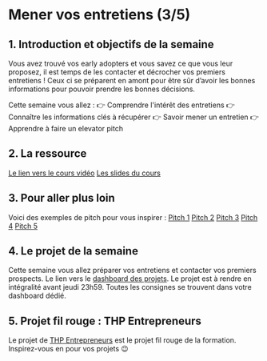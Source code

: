 # Mener vos entretiens (3/5)

## 1. Introduction et objectifs de la semaine
Vous avez trouvé vos early adopters et vous savez ce que vous leur proposez, il est temps de les contacter et décrocher vos premiers entretiens !
Ceux ci se préparent en amont pour être sûr d’avoir les bonnes informations pour pouvoir prendre les bonnes décisions.

Cette semaine vous allez :
👉 Comprendre l'intérêt des entretiens
👉 Connaître les informations clés à récupérer
👉 Savoir mener un entretien
👉 Apprendre à faire un elevator pitch

## 2. La ressource
[Le lien vers le cours vidéo](https://youtu.be/wJ_V2mXtPoc)
[Les slides du cours](https://docs.google.com/presentation/d/1kz_RlB1JjLq78KTOAcm7yPmdqj4OysTj52oc6Zu-IvM/edit#slide=id.gf902315b58_1_530)

## 3. Pour aller plus loin
Voici des exemples de pitch pour vous inspirer : 
[Pitch 1](https://youtu.be/uyxfERV5ttY)
[Pitch 2](https://youtu.be/q_eUUqMIvnQ)
[Pitch 3](https://youtu.be/2gmX1DP5yO8)
[Pitch 4](https://youtu.be/XpP-j_xXWcI)
[Pitch 5](https://youtu.be/pmCAZRKhNH0)

## 4. Le projet de la semaine
Cette semaine vous allez préparer vos entretiens et contacter vos premiers prospects.
Le lien vers le [dashboard des projets](https://thp-entrepreneurs.notion.site/PROMO-2-e8bef48d6ad546d1928b32934c4cdfb4).
Le projet est à rendre en intégralité avant jeudi 23h59.
Toutes les consignes se trouvent dans votre dashboard dédié.


## 5. Projet fil rouge : THP Entrepreneurs
Le projet de [THP Entrepreneurs](https://thp-entrepreneurs.notion.site/THP-Entrepreneurs-524cdaa6743742278c3e52067dc3b513) est le projet fil rouge de la formation. 
Inspirez-vous en pour vos projets 😉
